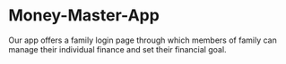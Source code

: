 # Money-Master-App
Our app offers a family login page through which members of family can manage their individual finance and set their financial goal.
